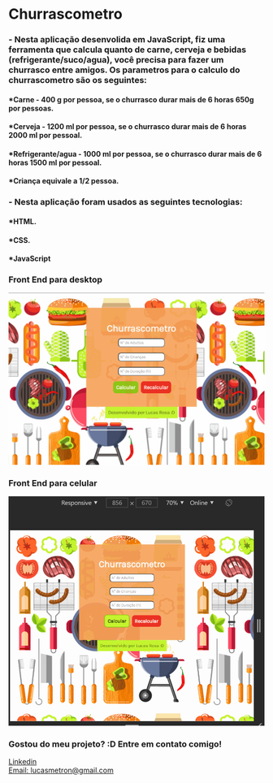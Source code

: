 # Churrascometro

### - Nesta aplicação desenvolida em JavaScript, fiz uma ferramenta que calcula quanto de carne, cerveja e bebidas (refrigerante/suco/agua), você precisa para fazer um churrasco entre amigos. Os parametros para o calculo do churrascometro são os seguintes: 

#### *Carne - 400 g por pessoa, se o churrasco durar mais de 6 horas 650g por pessoas.
#### *Cerveja - 1200 ml por pessoa, se o churrasco durar mais de 6 horas 2000 ml por pessoal.
#### *Refrigerante/agua - 1000 ml por pessoa, se o churrasco durar mais de 6 horas 1500 ml por pessoal.
#### *Criança equivale a 1/2 pessoa.

### - Nesta aplicação foram usados as seguintes tecnologias:

#### *HTML.
#### *CSS.
#### *JavaScript

### Front End para desktop
![Tela inicial](./images/desktop.gif)

### Front End para celular
![Tela Inicial](./images/celular.gif)


### Gostou do meu projeto? :D Entre em contato comigo! 
[Linkedin](https://www.linkedin.com/in/lucas-rosa-058683102/) <br/>
[Email: lucasmetron@gmail.com](mailto:lucasmetron@gmail.com)